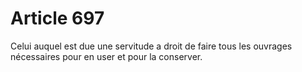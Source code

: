# Article 697

Celui auquel est due une servitude a droit de faire tous les ouvrages nécessaires pour en user et pour la conserver.
